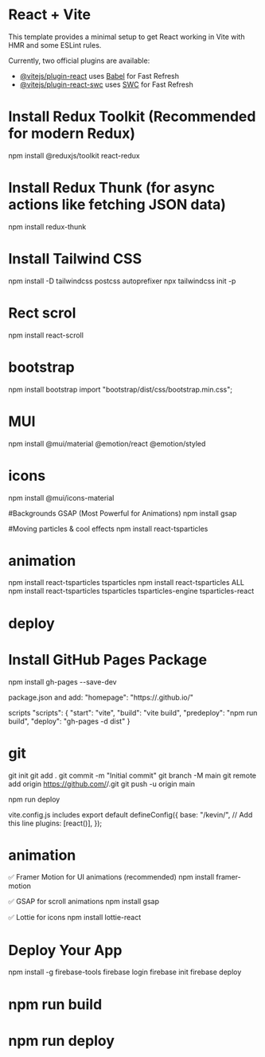 # React + Vite

This template provides a minimal setup to get React working in Vite with HMR and some ESLint rules.

Currently, two official plugins are available:

- [@vitejs/plugin-react](https://github.com/vitejs/vite-plugin-react/blob/main/packages/plugin-react/README.md) uses [Babel](https://babeljs.io/) for Fast Refresh
- [@vitejs/plugin-react-swc](https://github.com/vitejs/vite-plugin-react-swc) uses [SWC](https://swc.rs/) for Fast Refresh


# Install Redux Toolkit (Recommended for modern Redux)
npm install @reduxjs/toolkit react-redux

# Install Redux Thunk (for async actions like fetching JSON data)
npm install redux-thunk

# Install Tailwind CSS
npm install -D tailwindcss postcss autoprefixer
npx tailwindcss init -p

# Rect scrol 
npm install react-scroll

# bootstrap
npm install bootstrap
import "bootstrap/dist/css/bootstrap.min.css";

# MUI
npm install @mui/material @emotion/react @emotion/styled
# icons
npm install @mui/icons-material


#Backgrounds
GSAP (Most Powerful for Animations)
npm install gsap

#Moving particles & cool effects
npm install react-tsparticles

# animation 
npm install react-tsparticles tsparticles
npm install react-tsparticles
ALL
npm install react-tsparticles tsparticles tsparticles-engine tsparticles-react

# deploy
#  Install GitHub Pages Package
npm install gh-pages --save-dev

package.json and add:
"homepage": "https://<your-github-username>.github.io/<your-repo-name>"

scripts
"scripts": {
  "start": "vite",
  "build": "vite build",
  "predeploy": "npm run build",
  "deploy": "gh-pages -d dist"
}

# git 
git init
git add .
git commit -m "Initial commit"
git branch -M main
git remote add origin https://github.com/<your-github-username>/<your-repo-name>.git
git push -u origin main


npm run deploy

vite.config.js includes
export default defineConfig({
  base: "/kevin/", // Add this line
  plugins: [react()],
});

# animation 
✅ Framer Motion for UI animations (recommended)
npm install framer-motion

✅ GSAP for scroll animations
npm install gsap

✅ Lottie for icons
npm install lottie-react



# Deploy Your App 
npm install -g firebase-tools
firebase login
firebase init
firebase deploy


 # npm run build
# npm run deploy